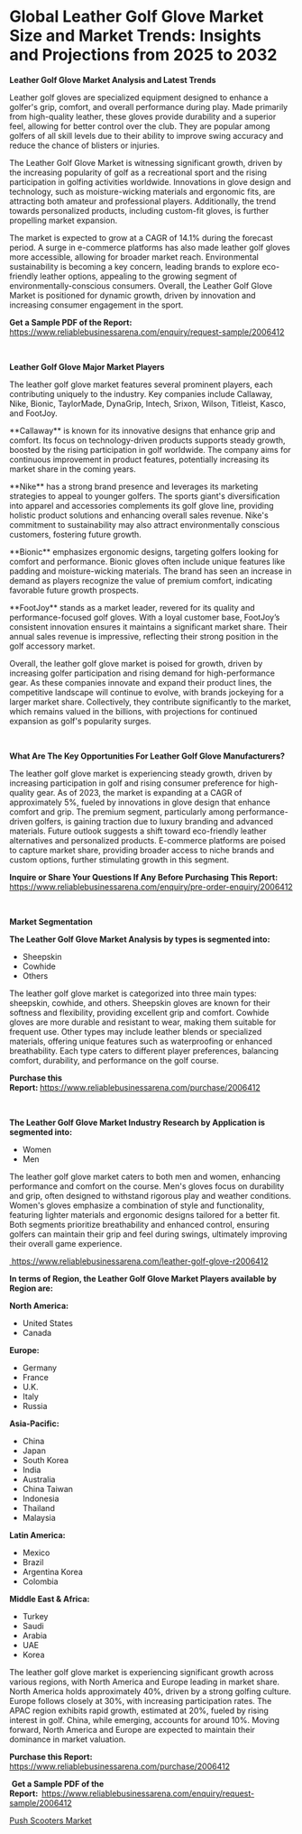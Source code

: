 <p><h1>Global Leather Golf Glove Market Size and Market Trends: Insights and Projections from 2025 to 2032</h1></p><p><strong>Leather Golf Glove Market Analysis and Latest Trends</strong></p>
<p><p>Leather golf gloves are specialized equipment designed to enhance a golfer's grip, comfort, and overall performance during play. Made primarily from high-quality leather, these gloves provide durability and a superior feel, allowing for better control over the club. They are popular among golfers of all skill levels due to their ability to improve swing accuracy and reduce the chance of blisters or injuries.</p><p>The Leather Golf Glove Market is witnessing significant growth, driven by the increasing popularity of golf as a recreational sport and the rising participation in golfing activities worldwide. Innovations in glove design and technology, such as moisture-wicking materials and ergonomic fits, are attracting both amateur and professional players. Additionally, the trend towards personalized products, including custom-fit gloves, is further propelling market expansion.</p><p>The market is expected to grow at a CAGR of 14.1% during the forecast period. A surge in e-commerce platforms has also made leather golf gloves more accessible, allowing for broader market reach. Environmental sustainability is becoming a key concern, leading brands to explore eco-friendly leather options, appealing to the growing segment of environmentally-conscious consumers. Overall, the Leather Golf Glove Market is positioned for dynamic growth, driven by innovation and increasing consumer engagement in the sport.</p></p>
<p><strong>Get a Sample PDF of the Report:&nbsp;</strong> <a href="https://www.reliablebusinessarena.com/enquiry/request-sample/2006412?utm_campaign=2194&utm_medium=2&utm_source=Github&utm_content=ia&utm_term=08022025&utm_id=leather-golf-glove">https://www.reliablebusinessarena.com/enquiry/request-sample/2006412</a></p>
<p>&nbsp;</p>
<p><strong>Leather Golf Glove Major Market Players</strong></p>
<p><p>The leather golf glove market features several prominent players, each contributing uniquely to the industry. Key companies include Callaway, Nike, Bionic, TaylorMade, DynaGrip, Intech, Srixon, Wilson, Titleist, Kasco, and FootJoy.</p><p>**Callaway** is known for its innovative designs that enhance grip and comfort. Its focus on technology-driven products supports steady growth, boosted by the rising participation in golf worldwide. The company aims for continuous improvement in product features, potentially increasing its market share in the coming years.</p><p>**Nike** has a strong brand presence and leverages its marketing strategies to appeal to younger golfers. The sports giant's diversification into apparel and accessories complements its golf glove line, providing holistic product solutions and enhancing overall sales revenue. Nike's commitment to sustainability may also attract environmentally conscious customers, fostering future growth.</p><p>**Bionic** emphasizes ergonomic designs, targeting golfers looking for comfort and performance. Bionic gloves often include unique features like padding and moisture-wicking materials. The brand has seen an increase in demand as players recognize the value of premium comfort, indicating favorable future growth prospects.</p><p>**FootJoy** stands as a market leader, revered for its quality and performance-focused golf gloves. With a loyal customer base, FootJoy’s consistent innovation ensures it maintains a significant market share. Their annual sales revenue is impressive, reflecting their strong position in the golf accessory market.</p><p>Overall, the leather golf glove market is poised for growth, driven by increasing golfer participation and rising demand for high-performance gear. As these companies innovate and expand their product lines, the competitive landscape will continue to evolve, with brands jockeying for a larger market share. Collectively, they contribute significantly to the market, which remains valued in the billions, with projections for continued expansion as golf's popularity surges.</p></p>
<p>&nbsp;</p>
<p><strong>What Are The Key Opportunities For Leather Golf Glove Manufacturers?</strong></p>
<p><p>The leather golf glove market is experiencing steady growth, driven by increasing participation in golf and rising consumer preference for high-quality gear. As of 2023, the market is expanding at a CAGR of approximately 5%, fueled by innovations in glove design that enhance comfort and grip. The premium segment, particularly among performance-driven golfers, is gaining traction due to luxury branding and advanced materials. Future outlook suggests a shift toward eco-friendly leather alternatives and personalized products. E-commerce platforms are poised to capture market share, providing broader access to niche brands and custom options, further stimulating growth in this segment.</p></p>
<p><strong>Inquire or Share Your Questions If Any Before Purchasing This Report:</strong> <a href="https://www.reliablebusinessarena.com/enquiry/pre-order-enquiry/2006412?utm_campaign=2194&utm_medium=2&utm_source=Github&utm_content=ia&utm_term=08022025&utm_id=leather-golf-glove">https://www.reliablebusinessarena.com/enquiry/pre-order-enquiry/2006412</a></p>
<p>&nbsp;</p>
<p><strong>Market Segmentation</strong></p>
<p><strong>The Leather Golf Glove Market Analysis by types is segmented into:</strong></p>
<p><ul><li>Sheepskin</li><li>Cowhide</li><li>Others</li></ul></p>
<p><p>The leather golf glove market is categorized into three main types: sheepskin, cowhide, and others. Sheepskin gloves are known for their softness and flexibility, providing excellent grip and comfort. Cowhide gloves are more durable and resistant to wear, making them suitable for frequent use. Other types may include leather blends or specialized materials, offering unique features such as waterproofing or enhanced breathability. Each type caters to different player preferences, balancing comfort, durability, and performance on the golf course.</p></p>
<p><strong>Purchase this Report:&nbsp;</strong><a href="https://www.reliablebusinessarena.com/purchase/2006412?utm_campaign=2194&utm_medium=2&utm_source=Github&utm_content=ia&utm_term=08022025&utm_id=leather-golf-glove">https://www.reliablebusinessarena.com/purchase/2006412</a></p>
<p>&nbsp;</p>
<p><strong>The Leather Golf Glove Market Industry Research by Application is segmented into:</strong></p>
<p><ul><li>Women</li><li>Men</li></ul></p>
<p><p>The leather golf glove market caters to both men and women, enhancing performance and comfort on the course. Men's gloves focus on durability and grip, often designed to withstand rigorous play and weather conditions. Women's gloves emphasize a combination of style and functionality, featuring lighter materials and ergonomic designs tailored for a better fit. Both segments prioritize breathability and enhanced control, ensuring golfers can maintain their grip and feel during swings, ultimately improving their overall game experience.</p></p>
<p><a href="https://www.reliablebusinessarena.com/leather-golf-glove-r2006412?utm_campaign=2194&utm_medium=2&utm_source=Github&utm_content=ia&utm_term=08022025&utm_id=leather-golf-glove">&nbsp;https://www.reliablebusinessarena.com/leather-golf-glove-r2006412</a></p>
<p><strong>In terms of Region, the Leather Golf Glove Market Players available by Region are:</strong></p>
<p>
    <p> <strong> North America: </strong>
        <ul>
            <li>United States</li>
            <li>Canada</li>
        </ul>
        </p> 
    <p> <strong> Europe: </strong>
        <ul>
            <li>Germany</li>
            <li>France</li>
            <li>U.K.</li>
            <li>Italy</li>
            <li>Russia</li>
        </ul>
        </p> 
    <p> <strong> Asia-Pacific: </strong>
        <ul>
            <li>China</li>
            <li>Japan</li>
            <li>South Korea</li>
            <li>India</li>
            <li>Australia</li>
            <li>China Taiwan</li>
            <li>Indonesia</li>
            <li>Thailand</li>
            <li>Malaysia</li>
        </ul>
        </p> 
    <p> <strong> Latin America: </strong>
        <ul>
            <li>Mexico</li>
            <li>Brazil</li>
            <li>Argentina Korea</li>
            <li>Colombia</li>
        </ul>
        </p> 
    <p> <strong> Middle East & Africa: </strong>
        <ul>
            <li>Turkey</li>
            <li>Saudi</li>
            <li>Arabia</li>
            <li>UAE</li>
            <li>Korea</li>
        </ul>
    </p>
    </p>
<p><p>The leather golf glove market is experiencing significant growth across various regions, with North America and Europe leading in market share. North America holds approximately 40%, driven by a strong golfing culture. Europe follows closely at 30%, with increasing participation rates. The APAC region exhibits rapid growth, estimated at 20%, fueled by rising interest in golf. China, while emerging, accounts for around 10%. Moving forward, North America and Europe are expected to maintain their dominance in market valuation.</p></p>
<p><strong>Purchase this Report: </strong><a href="https://www.reliablebusinessarena.com/purchase/2006412?utm_campaign=2194&utm_medium=2&utm_source=Github&utm_content=ia&utm_term=08022025&utm_id=leather-golf-glove">https://www.reliablebusinessarena.com/purchase/2006412</a></p>
<p>&nbsp;<strong>Get a Sample PDF of the Report:&nbsp;&nbsp;</strong><a href="https://www.reliablebusinessarena.com/enquiry/request-sample/2006412?utm_campaign=2194&utm_medium=2&utm_source=Github&utm_content=ia&utm_term=08022025&utm_id=leather-golf-glove">https://www.reliablebusinessarena.com/enquiry/request-sample/2006412</a></p>
<p><strong></strong></p>
<p><p><a href="https://github.com/gukenneth26571/Market-Research-Report-List-1/blob/main/push-scooters-market.md?utm_campaign=2194&utm_medium=2&utm_source=Github&utm_content=ia&utm_term=08022025&utm_id=leather-golf-glove">Push Scooters Market</a></p></p>